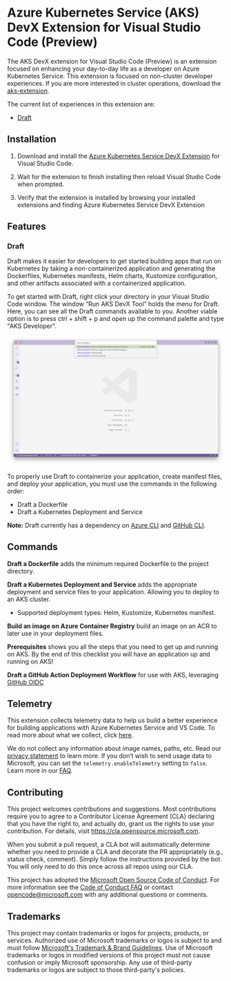 # Azure Kubernetes Service (AKS) DevX Extension for Visual Studio Code (Preview)

The AKS DevX extension for Visual Studio Code (Preview) is an extension focused on enhancing your day-to-day life as a developer on Azure Kubernetes Service. This extension is focused on non-cluster developer experiences. If you are more interested in cluster operations, download the [aks-extension](https://marketplace.visualstudio.com/items?itemName=ms-kubernetes-tools.vscode-aks-tools).

The current list of experiences in this extension are:

-  [Draft](https://github.com/Azure/draft)

## Installation

1. Download and install the [Azure Kubernetes Service DevX Extension](https://marketplace.visualstudio.com/items?itemName=ms-kubernetes-tools.aks-devx-tools) for Visual Studio Code.

2. Wait for the extension to finish installing then reload Visual Studio Code when prompted.

3. Verify that the extension is installed by browsing your installed extensions and finding Azure Kubernetes Service DevX Extension

## Features

### Draft

Draft makes it easier for developers to get started building apps that run on Kubernetes by taking a non-containerized application and generating the Dockerfiles, Kubernetes manifests, Helm charts, Kustomize configuration, and other artifacts associated with a containerized application.

To get started with Draft, right click your directory in your Visual Studio Code window. The window “Run AKS DevX Tool” holds the menu for Draft. Here, you can see all the Draft commands available to you. Another viable option is to press ctrl + shift + p and open up the command palette and type "AKS Developer".

![Draft commands](resources/devx-command-palette.png)

To properly use Draft to containerize your application, create manifest files, and deploy your application, you must use the commands in the following order:

-  Draft a Dockerfile
-  Draft a Kubernetes Deployment and Service

**Note:** Draft currently has a dependency on [Azure CLI](https://docs.microsoft.com/en-us/cli/azure/) and [GitHub CLI](https://cli.github.com/).

## Commands

**Draft a Dockerfile** adds the minimum required Dockerfile to the project directory.

**Draft a Kubernetes Deployment and Service** adds the appropriate deployment and service files to your application. Allowing you to deploy to an AKS cluster.

-  Supported deployment types: Helm, Kustomize, Kubernetes manifest.

**Build an image on Azure Container Registry** build an image on an ACR to later use in your deployment files.

**Prerequisites** shows you all the steps that you need to get up and running on AKS. By the end of this checklist you will have an application up and running on AKS!

**Draft a GitHub Action Deployment Workflow** for use with AKS, leveraging [GitHub OIDC](https://learn.microsoft.com/en-us/azure/developer/github/connect-from-azure?tabs=azure-portal%2Clinux)

## Telemetry

This extension collects telemetry data to help us build a better experience for building applications with Azure Kubernetes Service and VS Code. To read more about what we collect, click [here](https://github.com/Microsoft/vscode-azuretools/blob/main/utils/README.md#telemetry-and-error-handling).

We do not collect any information about image names, paths, etc. Read our [privacy statement](https://privacy.microsoft.com/privacystatement) to learn more. If you don’t wish to send usage data to Microsoft, you can set the `telemetry.enableTelemetry` setting to `false`. Learn more in our [FAQ](https://code.visualstudio.com/docs/supporting/faq#_how-to-disable-telemetry-reporting).

## Contributing

This project welcomes contributions and suggestions. Most contributions require you to agree to a
Contributor License Agreement (CLA) declaring that you have the right to, and actually do, grant us
the rights to use your contribution. For details, visit https://cla.opensource.microsoft.com.

When you submit a pull request, a CLA bot will automatically determine whether you need to provide
a CLA and decorate the PR appropriately (e.g., status check, comment). Simply follow the instructions
provided by the bot. You will only need to do this once across all repos using our CLA.

This project has adopted the [Microsoft Open Source Code of Conduct](https://opensource.microsoft.com/codeofconduct/).
For more information see the [Code of Conduct FAQ](https://opensource.microsoft.com/codeofconduct/faq/) or
contact [opencode@microsoft.com](mailto:opencode@microsoft.com) with any additional questions or comments.

## Trademarks

This project may contain trademarks or logos for projects, products, or services. Authorized use of Microsoft
trademarks or logos is subject to and must follow
[Microsoft's Trademark & Brand Guidelines](https://www.microsoft.com/en-us/legal/intellectualproperty/trademarks/usage/general).
Use of Microsoft trademarks or logos in modified versions of this project must not cause confusion or imply Microsoft sponsorship.
Any use of third-party trademarks or logos are subject to those third-party's policies.
